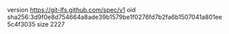 version https://git-lfs.github.com/spec/v1
oid sha256:3d9f0e8d754664a8ade39b1579be1f0276fd7b2fa6b1507041a801ee5c4f3035
size 2227
